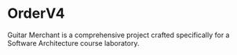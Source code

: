 # OrderV4
Guitar Merchant is a comprehensive project crafted specifically for a Software Architecture course laboratory.
